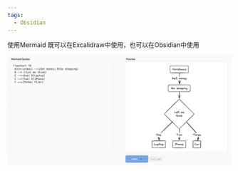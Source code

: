 ```yaml
---
tags:
  - Obsidian
---
```

使用Mermaid
既可以在Excalidraw中使用，也可以在Obsidian中使用

![](https://raw.githubusercontent.com/ustc21xyx/picture-bed/main/20240415011657.png)





